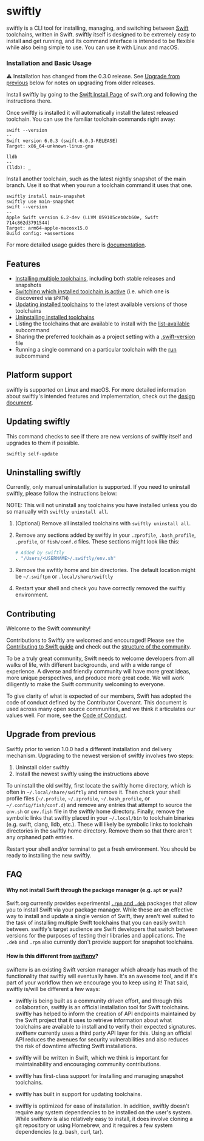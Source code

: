 # swiftly

swiftly is a CLI tool for installing, managing, and switching between [Swift](https://www.swift.org/) toolchains, written in Swift. swiftly itself is designed to be extremely easy to install and get running, and its command interface is intended to be flexible while also being simple to use. You can use it with Linux and macOS.

### Installation and Basic Usage

⚠️ Installation has changed from the 0.3.0 release. See [Upgrade from previous](#upgrade-from-previous) below for notes on upgrading from older releases.

Install swiftly by going to the [Swift Install Page](https://swift.org/install) of swift.org and following the instructions there.

Once swiftly is installed it will automatically install the latest released toolchain. You can use the familiar toolchain commands right away:

```
swift --version
--
Swift version 6.0.3 (swift-6.0.3-RELEASE)
Target: x86_64-unknown-linux-gnu
```

```
lldb
--
(lldb): _
```

Install another toolchain, such as the latest nightly snapshot of the main branch. Use it so that when you run a toolchain command it uses that one.

```
swiftly install main-snapshot
swiftly use main-snapshot
swift --version
--
Apple Swift version 6.2-dev (LLVM 059105ceb0cb60e, Swift 714c862d3791544)
Target: arm64-apple-macosx15.0
Build config: +assertions
```

For more detailed usage guides there is [documentation](https://swiftpackageindex.com/swiftlang/swiftly/main/documentation/swiftlydocs).

## Features

- [Installing multiple toolchains](https://swiftpackageindex.com/swiftlang/swiftly/main/documentation/swiftlydocs/install-toolchains), including both stable releases and snapshots
- [Switching which installed toolchain is active](https://swiftpackageindex.com/swiftlang/swiftly/main/documentation/swiftlydocs/use-toolchains) (i.e. which one is discovered via `$PATH`)
- [Updating installed toolchains](https://swiftpackageindex.com/swiftlang/swiftly/main/documentation/swiftlydocs/update-toolchain) to the latest available versions of those toolchains
- [Uninstalling installed toolchains](https://swiftpackageindex.com/swiftlang/swiftly/main/documentation/swiftlydocs/uninstall-toolchains)
- Listing the toolchains that are available to install with the [list-available](https://swiftpackageindex.com/swiftlang/swiftly/main/documentation/swiftlydocs/swiftly-cli-reference#list-available) subcommand
- Sharing the preferred toolchain as a project setting with a [.swift-version](https://swiftpackageindex.com/swiftlang/swiftly/main/documentation/swiftlydocs/use-toolchains#Sharing-recommended-toolchain-versions) file
- Running a single command on a particular toolchain with the [run](https://swiftpackageindex.com/swiftlang/swiftly/main/documentation/swiftlydocs/swiftly-cli-reference#run) subcommand

## Platform support

swiftly is supported on Linux and macOS. For more detailed information about swiftly's intended features and implementation, check out the [design document](DESIGN.md).

## Updating swiftly

This command checks to see if there are new versions of swiftly itself and upgrades to them if possible.

`swiftly self-update`

## Uninstalling swiftly

Currently, only manual uninstallation is supported. If you need to uninstall swiftly, please follow the instructions below:

NOTE: This will not uninstall any toolchains you have installed unless you do so manually with `swiftly uninstall all`.

1. (Optional) Remove all installed toolchains with `swiftly uninstall all`.

2. Remove any sections added by swiftly in your `.zprofile`, `.bash_profile`, `.profile`, or `fish/conf.d` files. These sections might look like this:

   ```sh
   # Added by swiftly
   . "/Users/<USERNAME>/.swiftly/env.sh"
   ```

3. Remove the swfitly home and bin directories. The default location might be `~/.swiftpm` or `.local/share/swiftly`

4. Restart your shell and check you have correctly removed the swiftly environment.

## Contributing

Welcome to the Swift community!

Contributions to Swiftly are welcomed and encouraged! Please see the [Contributing to Swift guide](https://www.swift.org/contributing) and check out the [structure of the community](https://www.swift.org/community/#community-structure).

To be a truly great community, Swift needs to welcome developers from all walks of life, with different backgrounds, and with a wide range of experience. A diverse and friendly community will have more great ideas, more unique perspectives, and produce more great code. We will work diligently to make the Swift community welcoming to everyone.

To give clarity of what is expected of our members, Swift has adopted the code of conduct defined by the Contributor Covenant. This document is used across many open source communities, and we think it articulates our values well. For more, see the [Code of Conduct](https://www.swift.org/code-of-conduct/).

## Upgrade from previous

Swiftly prior to verion 1.0.0 had a different installation and delivery mechanism. Upgrading to the newest version of swiftly involves two steps:

1. Uninstall older swiftly
2. Install the newest swiftly using the instructions above

To uninstall the old swiftly, first locate the swiftly home directory, which is often in `~/.local/share/swiftly` and remove it. Then check your shell profile files (`~/.profile`, `~/.zprofile`, `~/.bash_profile`, or `~/.config/fish/conf.d`) and remove any entries that attempt to source the `env.sh` or `env.fish` file in the swiftly home directory. Finally, remove the symbolic links that swiftly placed in your `~/.local/bin` to toolchain binaries (e.g. swift, clang, lldb, etc.). These will likely be symbolic links to toolchain directories in the swiftly home directory. Remove them so that there aren't any orphaned path entries.

Restart your shell and/or terminal to get a fresh environment. You should be ready to installing the new swiftly.

## FAQ

#### Why not install Swift through the package manager (e.g. `apt` or `yum`)?

Swift.org currently provides experimental [`.rpm` and `.deb`](https://forums.swift.org/t/rpm-and-debs-for-swift-call-for-the-community/49117) packages that allow you to install Swift via your package manager. While these are an effective way to install and update a single version of Swift, they aren't well suited to the task of installing multiple Swift toolchains that you can easily switch between. swiftly's target audience are Swift developers that switch between versions for the purposes of testing their libraries and applications. The `.deb` and `.rpm` also currently don't provide support for snapshot toolchains.

#### How is this different from [swiftenv](https://github.com/kylef/swiftenv)?

swiftenv is an existing Swift version manager which already has much of the functionality that swiftly will eventually have. It's an awesome tool, and if it's part of your workflow then we encourage you to keep using it! That said, swiftly is/will be different a few ways:

- swiftly is being built as a community driven effort, and through this collaboration, swiftly is an official installation tool for Swift toolchains. swiftly has helped to inform the creation of API endpoints maintained by the Swift project that it uses to retrieve information about what toolchains are available to install and to verify their expected signatures. swiftenv currently uses a third party API layer for this. Using an official API reduces the avenues for security vulnerabilities and also reduces the risk of downtime affecting Swift installations.

- swiftly will be written in Swift, which we think is important for maintainability and encouraging community contributions.

- swiftly has first-class support for installing and managing snapshot toolchains.

- swiftly has built in support for updating toolchains.

- swiftly is optimized for ease of installation. In addition, swiftly doesn't require any system dependencies to be installed on the user's system. While swiftenv is also relatively easy to install, it does involve cloning a git repository or using Homebrew, and it requires a few system dependencies (e.g. bash, curl, tar).
